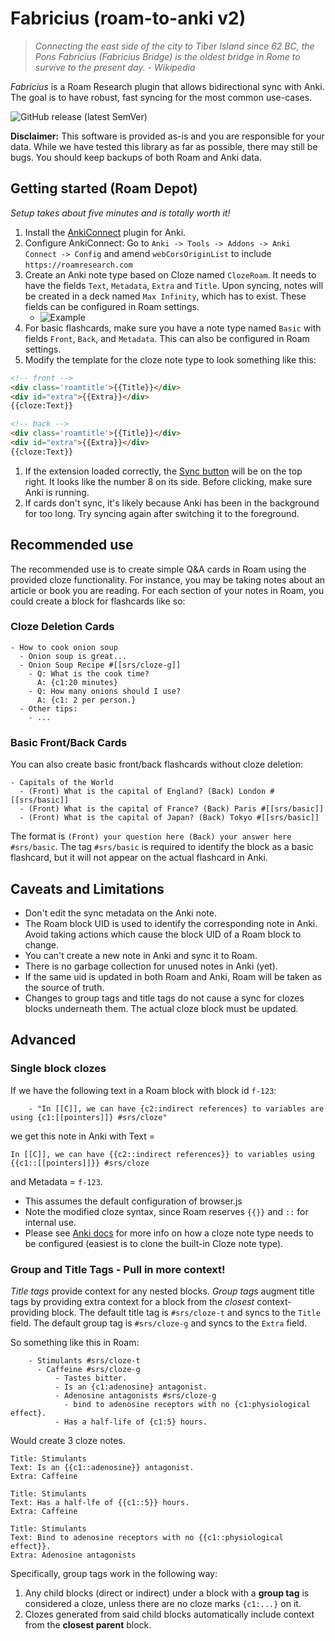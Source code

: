 # Fabricius (roam-to-anki v2)
> _Connecting the east side of the city to Tiber Island since 62 BC, the Pons Fabricius (Fabricius Bridge) is the oldest bridge in Rome to survive to the present day. - Wikipedia_

*Fabricius* is a Roam Research plugin that allows bidirectional sync with Anki. The goal is to have robust, fast syncing for the most common use-cases.

![GitHub release (latest SemVer)](https://img.shields.io/github/v/release/chronologos/Fabricius?sort=semver)

**Disclaimer:** This software is provided as-is and you are responsible for your data. While we have tested this library as far as possible, there may still be bugs. You should keep backups of both Roam and Anki data.

## Getting started (Roam Depot)

*Setup takes about five minutes and is totally worth it!*

1. Install the [AnkiConnect](https://ankiweb.net/shared/info/2055492159) plugin for Anki.
2. Configure AnkiConnect: Go to `Anki -> Tools -> Addons -> Anki Connect -> Config` and amend `webCorsOriginList` to include `https://roamresearch.com`
3. Create an Anki note type based on Cloze named `ClozeRoam`. It needs to have the fields `Text`, `Metadata`, `Extra` and `Title`. Upon syncing, notes will be created in a deck named `Max Infinity`, which has to exist. These fields can be configured in Roam settings.
   - ![Example](https://firebasestorage.googleapis.com/v0/b/firescript-577a2.appspot.com/o/imgs%2Fapp%2FFabricius%2FZlInA1_Yua.png?alt=media&token=e0029764-bff7-4175-880d-8638ab81ff92)
4. For basic flashcards, make sure you have a note type named `Basic` with fields `Front`, `Back`, and `Metadata`. This can also be configured in Roam settings.
5. Modify the template for the cloze note type to look something like this:

```html
<!-- front -->
<div class='roamtitle'>{{Title}}</div>
<div id="extra">{{Extra}}</div>
{{cloze:Text}}

<!-- back -->
<div class='roamtitle'>{{Title}}</div>
<div id="extra">{{Extra}}</div>
{{cloze:Text}}
```

1. If the extension loaded correctly, the [Sync button](https://firebasestorage.googleapis.com/v0/b/firescript-577a2.appspot.com/o/imgs%2Fapp%2FFabricius%2FlP6b-gbcGv.png?alt=media&token=62cc4b10-6c86-416e-b16f-cafe7eb95131) will be on the top right. It looks like the number 8 on its side. Before clicking, make sure Anki is running.
2. If cards don't sync, it's likely because Anki has been in the background for too long. Try syncing again after switching it to the foreground.

## Recommended use

The recommended use is to create simple Q&A cards in Roam using the provided cloze functionality. For instance, you may be taking notes about an article or book you are reading. For each section of your notes in Roam, you could create a block for flashcards like so:

### Cloze Deletion Cards

```text
- How to cook onion soup
  - Onion soup is great...
  - Onion Soup Recipe #[[srs/cloze-g]]
    - Q: What is the cook time?
      A: {c1:20 minutes}
    - Q: How many onions should I use?
      A: {c1: 2 per person.}
  - Other tips:
    - ...
```

### Basic Front/Back Cards

You can also create basic front/back flashcards without cloze deletion:

```text
- Capitals of the World
  - (Front) What is the capital of England? (Back) London #[[srs/basic]]
  - (Front) What is the capital of France? (Back) Paris #[[srs/basic]]
  - (Front) What is the capital of Japan? (Back) Tokyo #[[srs/basic]]
```

The format is `(Front) your question here (Back) your answer here #srs/basic`. The tag `#srs/basic` is required to identify the block as a basic flashcard, but it will not appear on the actual flashcard in Anki.

## Caveats and Limitations
- Don't edit the sync metadata on the Anki note.
- The Roam block UID is used to identify the corresponding note in Anki. Avoid taking actions which cause the block UID of a Roam block to change.
- You can't create a new note in Anki and sync it to Roam.
- There is no garbage collection for unused notes in Anki (yet).
- If the same uid is updated in both Roam and Anki, Roam will be taken as the source of truth.
- Changes to group tags and title tags do not cause a sync for clozes blocks underneath them. The actual cloze block must be updated.

## Advanced

### Single block clozes
If we have the following text in a Roam block with block id `f-123`:
```text
    - "In [[C]], we can have {c2:indirect references} to variables are using {c1:[[pointers]]} #srs/cloze"
```

we get this note in Anki with Text = 
```
In [[C]], we can have {{c2::indirect references}} to variables using {{c1::[[pointers]]}} #srs/cloze
```

and Metadata = `f-123`.

- This assumes the default configuration of browser.js
- Note the modified cloze syntax, since Roam reserves `{{}}` and `::` for internal use. 
- Please see [Anki docs](https://docs.ankiweb.net/templates/generation.html?highlight=cloze#cloze-templates) for more info on how a cloze note type needs to be configured (easiest is to clone the built-in Cloze note type).

### Group and Title Tags - Pull in more context!

*Title tags* provide context for any nested blocks. *Group tags* augment title tags by providing extra context for a block from the *closest* context-providing block. The default title tag is `#srs/cloze-t` and syncs to the `Title` field. The default group tag is `#srs/cloze-g` and syncs to the `Extra` field.

So something like this in Roam:
```text
    - Stimulants #srs/cloze-t
      - Caffeine #srs/cloze-g
          - Tastes bitter.
          - Is an {c1:adenosine} antagonist.
          - Adenosine antagonists #srs/cloze-g
            - bind to adenosine receptors with no {c1:physiological effect}.
          - Has a half-life of {c1:5} hours.
```

Would create 3 cloze notes.

```
Title: Stimulants
Text: Is an {{c1::adenosine}} antagonist.
Extra: Caffeine
```

```
Title: Stimulants
Text: Has a half-lfe of {{c1::5}} hours.
Extra: Caffeine
```

```
Title: Stimulants
Text: Bind to adenosine receptors with no {{c1::physiological effect}}.
Extra: Adenosine antagonists
```

Specifically, group tags work in the following way:

1. Any child blocks (direct or indirect) under a block with a **group tag** is considered a cloze, unless there are no cloze marks `{c1:...}` on it.
2. Clozes generated from said child blocks automatically include context from the **closest parent** block.